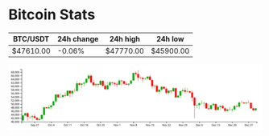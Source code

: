 # Bitcoin Stats

BTC/USDT|24h change|24h high|24h low|
|---|---|---|---|
|$47610.00|-0.06%|$47770.00|$45900.00|

<img src="./chart.svg">
